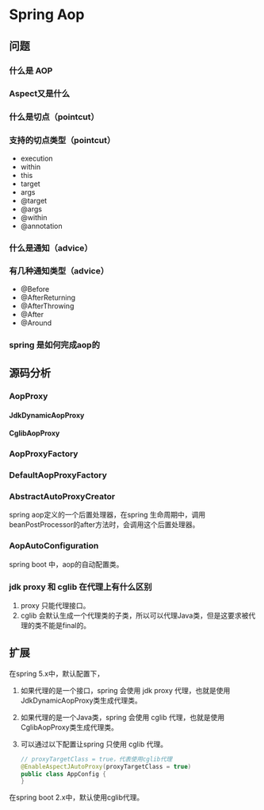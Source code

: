 # Spring Aop

## 问题

### 什么是 AOP

### Aspect又是什么

### 什么是切点（pointcut）

### 支持的切点类型（pointcut）

* execution
* within
* this
* target
* args
* @target
* @args
* @within
* @annotation

### 什么是通知（advice）

### 有几种通知类型（advice）

* @Before
* @AfterReturning
* @AfterThrowing
* @After
* @Around

### spring 是如何完成aop的

## 源码分析

### AopProxy

#### JdkDynamicAopProxy

#### CglibAopProxy

### AopProxyFactory

### DefaultAopProxyFactory

### AbstractAutoProxyCreator

spring aop定义的一个后置处理器，在spring 生命周期中，调用beanPostProcessor的after方法时，会调用这个后置处理器。

### AopAutoConfiguration

spring boot 中，aop的自动配置类。

### jdk proxy 和 cglib 在代理上有什么区别

1. proxy 只能代理接口。
2. cglib 会默认生成一个代理类的子类，所以可以代理Java类，但是这要求被代理的类不能是final的。

## 扩展

在spring 5.x中，默认配置下，

1. 如果代理的是一个接口，spring 会使用 jdk proxy 代理，也就是使用JdkDynamicAopProxy类生成代理类。

2. 如果代理的是一个Java类，spring 会使用 cglib 代理，也就是使用CglibAopProxy类生成代理类。

3. 可以通过以下配置让spring 只使用 cglib 代理。

   ```java
   // proxyTargetClass = true，代表使用cglib代理
   @EnableAspectJAutoProxy(proxyTargetClass = true)
   public class AppConfig {
   }
   ```

在spring boot 2.x中，默认使用cglib代理。